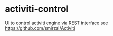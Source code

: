 # activiti-control
UI to control activiti engine via REST interface
see https://github.com/smirzai/Activiti

